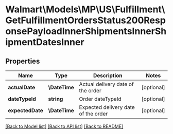 # Walmart\Models\MP\US\Fulfillment\GetFulfillmentOrdersStatus200ResponsePayloadInnerShipmentsInnerShipmentDatesInner

## Properties

Name | Type | Description | Notes
------------ | ------------- | ------------- | -------------
**actualDate** | **\DateTime** | Actual delivery date of the order | [optional]
**dateTypeId** | **string** | Order dateTypeId | [optional]
**expectedDate** | **\DateTime** | Expected delivery date of the order | [optional]


[[Back to Model list]](./) [[Back to API list]](../../../../../README.md#supported-apis) [[Back to README]](../../../../../README.md)
